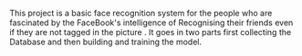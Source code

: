 This project is a basic face recognition system for the people who are fascinated by the FaceBook's intelligence of Recognising their friends even if they are not tagged in the picture .
It goes in two parts first collecting the Database and then building and training the model.
